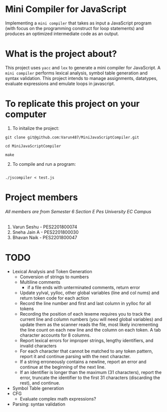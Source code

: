 # Mini Compiler for JavaScript

Implementing a ```mini compiler``` that takes as input a JavaScript program (with focus on the programming construct for loop statements) and produces an optimized intermediate code as an output.

# What is the project about?

This project uses ```yacc``` and ```lex``` to generate a mini compiler for JavaScript. A ```mini compiler``` performs lexical analysis, symbol table generation and syntax validation. This project intends to manage assignments, datatypes, evaluate expressions and emulate loops in javascript.

# To replicate this project on your computer
1. To initalize the project:
```
git clone git@github.com:Varun487/MiniJavaScriptCompiler.git

cd MiniJavaScriptCompiler

make

```
2. To compile and run a program:
```

./jscompiler < test.js

```

# Project members

###### All members are from Semester 6 Section E Pes University EC Campus

1. Varun Seshu - PES2201800074
2. Sneha Jain A - PES2201800030
3. Bhavan Naik - PES2201800047

# TODO
- Lexical Analysis and Token Generation
	- Conversion of strings to numbers
	- Multiline comments
		- if a file ends with unterminated comments, return error
	- Update yylval, yylloc, other global variables (line and col nums) and return token code for each action
	- Record the line number and first and last column in yylloc for all tokens
	- Recording the position of each lexeme requires you to track the current line and column numbers (you will need global variables) and update them as the scanner reads the file, most likely incrementing the line count on each new line and the column on each token. A tab character accounts for 8 columns.
	- Report lexical errors for improper strings, lengthy identifiers, and invalid characters
	- For each character that cannot be matched to any token pattern, report it and continue parsing with the next character.
	- If a string erroneously contains a newline, report an error and continue at the beginning of the next line.
	- If an identifier is longer than the maximum (31 characters), report the error, truncate the identifier to the first 31 characters (discarding the rest), and continue.
- Symbol Table generation
- CFG
	- Evaluate complex math expressions?
- Parsing: syntax validation 
